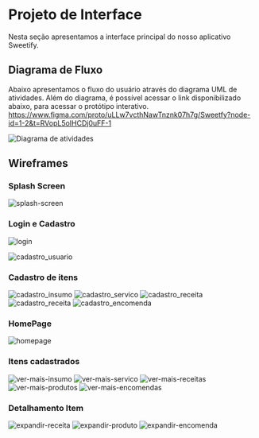 
# Projeto de Interface

Nesta seção apresentamos a interface principal do nosso aplicativo Sweetify.

## Diagrama de Fluxo

Abaixo apresentamos o fluxo do usuário através do diagrama UML de atividades.
Além do diagrama, é possível acessar o link disponibilizado abaixo, para acessar o protótipo interativo.
https://www.figma.com/proto/uLLw7vcthNawTnznk07h7g/Sweetfy?node-id=1-2&t=RVopL5oIHCDj0uFF-1

![Diagrama de atividades](img/Diagrama-de-atividades.jpg)


## Wireframes

### Splash Screen

![splash-screen](img/Splash-Screen)

### Login e Cadastro

![login](img/Login.png)

![cadastro_usuario](img/Cadastro.png)

### Cadastro de itens

![cadastro_insumo](img/Cadastro-Insumo.png)
![cadastro_servico](img/Cadastro-Serviço.png)
![cadastro_receita](img/Cadastro-Receita.png)
![cadastro_receita](img/Cadastro-Produto.png)
![cadastro_encomenda](img/Cadastro-Encomenda.png)

### HomePage

![homepage](img/HomePage.png)

### Itens cadastrados

![ver-mais-insumo](img/VerMaisInsumo.png)
![ver-mais-servico](img/VerMaisServiços.png)
![ver-mais-receitas](img/VerMaisReceitas.png)
![ver-mais-produtos](img/VerMaisProdutos.png)
![ver-mais-encomendas](img/VerMaisEncomendas.png)

### Detalhamento Item

![expandir-receita](img/Expandir-Receita.png)
![expandir-produto](img/Expandir-Produto.png)
![expandir-encomenda](img/Expandir-Encomenda.png)


